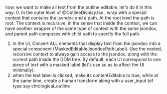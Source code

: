 now, we want to make all text from the outline editable. let's do it in this way:
0. In the outer level of @OutlineDisplay.tsx , wrap with a special context that contains the jsondoc and a path. At the root level the path is root. The context is recursive, in the sense that inside the context, we can have another wrapper of the same type of context with the same jsondoc, and parent path composes with child path to specify the full path.
1. In the UI, Convert ALL elements that display text from the jsondoc into a special component (MaskedEditableJsondocPathLabel). Use the nested, recursive context to always gain access to the jsondoc, along with the correct path inside the DOM tree. By default, each UI correspond to one piece of text with a masked label (let's use <span> so as to affect the UI minimally).
2. when the text label is clicked, make its contentEditable to true, while at the same time, create a human transform along with a user_input (of type say chrological_outline